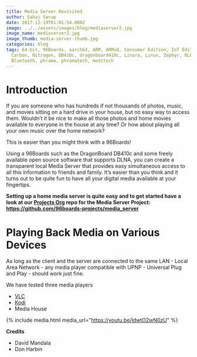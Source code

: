 ```yaml
---
title: Media Server Revisited
author: Sahaj Sarup
date: 2017-12-19T01:01:54.000Z
image: ../../assets/images/blog/mediaserver2.jpg
image_name: mediaserver2.jpg
image_thumb: media-server-thumb.jpg
categories: blog
tags: 64-bit, 96Boards, aarch64, ARM, ARMv8, Consumer Edition, IoT Edition,
  Carbon, Nitrogen, DB410c, dragonboard410c, Linaro, Linux, Zephyr, BLE, Mesh,
  Bluetooth, phrama, phramatech, meditech
---
```

# **Introduction**
If you are someone who has hundreds if not thousands of photos, music, and movies sitting on a hard drive in your house, but no easy way to access them.  Wouldn’t it be nice to make all those photos and home movies available to everyone in the house at any time? Or how about playing all your own music over the home network?

This is easier than you might think with a 96Boards!

Using a 96Boards such as the DragonBoard DB410c and some freely available open source software that supports DLNA, you can create a transparent local Media Server that provides easy simultaneous access to all this information to friends and family.  It’s easier than you think and it turns out to be quite fun to have all your digital media available at your fingertips.

**Setting up a home media server is quite easy and to get started have a look at our [Projects Org](https://github.com/96boards-projects/) repo for the Media Server Project: https://github.com/96boards-projects/media_server**

# **Playing Back Media on Various Devices**
As long as the client and the server are connected to the same LAN - Local Area Network - any media player compatible with UPNP - Universal Plug and Play - should work just fine.

We have tested three media players
 - [VLC](https://www.videolan.org/index.html)
 - [Kodi](https://kodi.tv/)
 - Media House

 {% include media.html media_url="https://youtu.be/ldwtO2wN0zU" %}

**Credits**
- David Mandala
- Don Harbin
